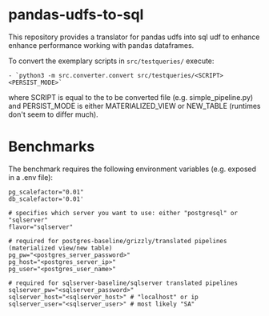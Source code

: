 # pandas-udfs-to-sql
This repository provides a translator for pandas udfs into sql udf to enhance enhance performance working with pandas dataframes.

To convert the exemplary scripts in `src/testqueries/` execute:

    - `python3 -m src.converter.convert src/testqueries/<SCRIPT> <PERSIST_MODE>`

where SCRIPT is equal to the to be converted file (e.g. simple_pipeline.py) and PERSIST_MODE is either MATERIALIZED_VIEW or
NEW_TABLE (runtimes don't seem to differ much).

# Benchmarks
The benchmark requires the following environment variables (e.g. exposed in a .env file):  

```
pg_scalefactor="0.01"
db_scalefactor='0.01'

# specifies which server you want to use: either "postgresql" or "sqlserver" 
flavor="sqlserver"

# required for postgres-baseline/grizzly/translated pipelines (materialized view/new table)
pg_pw="<postgres_server_password>" 
pg_host="<postgres_server_ip>" 
pg_user="<postgres_user_name>" 

# required for sqlserver-baseline/sqlserver translated pipelines
sqlserver_pw="<sqlserver_password>"
sqlserver_host="<sqlserver_host>" # "localhost" or ip
sqlserver_user="<sqlserver_user>" # most likely "SA"
```